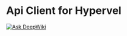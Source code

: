 Api Client for Hypervel
===

[![Ask DeepWiki](https://deepwiki.com/badge.svg)](https://deepwiki.com/hypervel/api-client)